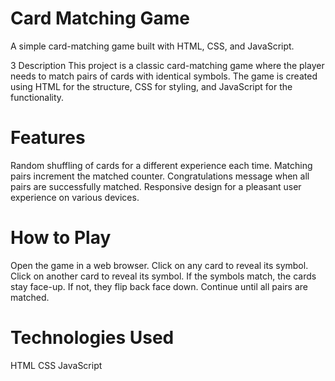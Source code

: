 # Card Matching Game
A simple card-matching game built with HTML, CSS, and JavaScript.

3 Description
This project is a classic card-matching game where the player needs to match pairs of cards with identical symbols. The game is created using HTML for the structure, CSS for styling, and JavaScript for the functionality.

# Features
Random shuffling of cards for a different experience each time.
Matching pairs increment the matched counter.
Congratulations message when all pairs are successfully matched.
Responsive design for a pleasant user experience on various devices.
# How to Play
Open the game in a web browser.
Click on any card to reveal its symbol.
Click on another card to reveal its symbol.
If the symbols match, the cards stay face-up. If not, they flip back face down.
Continue until all pairs are matched.
# Technologies Used
HTML
CSS
JavaScript
